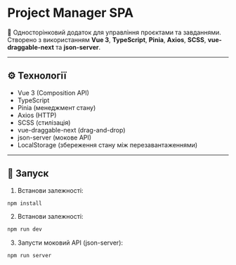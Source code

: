# Project Manager SPA

🎯 Односторінковий додаток для управління проєктами та завданнями. Створено з використанням **Vue 3**, **TypeScript**, **Pinia**, **Axios**, **SCSS**, **vue-draggable-next** та **json-server**.

---

## ⚙️ Технології

- Vue 3 (Composition API)
- TypeScript
- Pinia (менеджмент стану)
- Axios (HTTP)
- SCSS (стилізація)
- vue-draggable-next (drag-and-drop)
- json-server (мокове API)
- LocalStorage (збереження стану між перезавантаженнями)

---

## 🚀 Запуск

1. Встанови залежності:

```bash
npm install
```

2. Встанови залежності:

```bash
npm run dev
```

3. Запусти моковий API (json-server):

```bash
npm run server
```